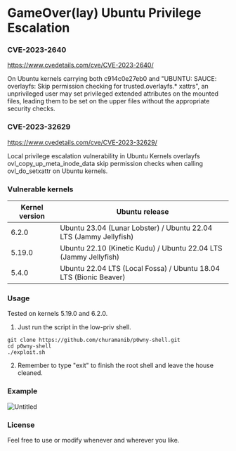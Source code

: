 # GameOver(lay) Ubuntu Privilege Escalation

### CVE-2023-2640

https://www.cvedetails.com/cve/CVE-2023-2640/

On Ubuntu kernels carrying both c914c0e27eb0 and "UBUNTU: SAUCE: overlayfs: Skip permission checking for trusted.overlayfs.* xattrs", an unprivileged user may set privileged extended attributes on the mounted files, leading them to be set on the upper files without the appropriate security checks.

### CVE-2023-32629

https://www.cvedetails.com/cve/CVE-2023-32629/

Local privilege escalation vulnerability in Ubuntu Kernels overlayfs ovl_copy_up_meta_inode_data skip permission checks when calling ovl_do_setxattr on Ubuntu kernels.

### Vulnerable kernels

| Kernel version | Ubuntu release |
| --- | --- |
| 6.2.0 | Ubuntu 23.04 (Lunar Lobster) / Ubuntu 22.04 LTS (Jammy Jellyfish) |
| 5.19.0 | Ubuntu 22.10 (Kinetic Kudu) / Ubuntu 22.04 LTS (Jammy Jellyfish) |
| 5.4.0 | Ubuntu 22.04 LTS (Local Fossa) / Ubuntu 18.04 LTS (Bionic Beaver) |

### Usage
Tested on kernels 5.19.0 and 6.2.0.

1. Just run the script in the low-priv shell.
```
git clone https://github.com/churamanib/p0wny-shell.git
cd p0wny-shell
./exploit.sh
```
2. Remember to type "exit" to finish the root shell and leave the house cleaned.

### Example
![Untitled](https://github.com/churamanib/CVE-2023-2640-CVE-2023-32629/assets/120142960/13f8463c-6c5f-400c-a4d9-ab19cb0e5738)

### License
Feel free to use or modify whenever and wherever you like.
